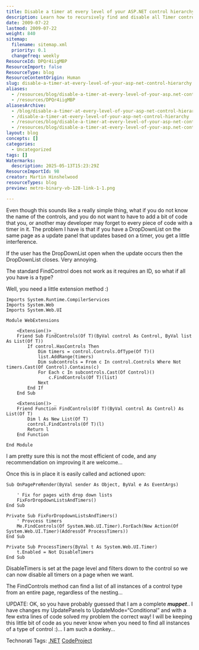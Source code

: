 ```yaml
---
title: Disable a timer at every level of your ASP.NET control hierarchy
description: Learn how to recursively find and disable all Timer controls in an ASP.NET page, even without knowing their IDs, to prevent unwanted UI updates and interference.
date: 2009-07-22
lastmod: 2009-07-22
weight: 840
sitemap:
  filename: sitemap.xml
  priority: 0.1
  changefreq: weekly
ResourceId: DPQr4iigMBP
ResourceImport: false
ResourceType: blog
ResourceContentOrigin: Human
slug: disable-a-timer-at-every-level-of-your-asp-net-control-hierarchy
aliases:
  - /resources/blog/disable-a-timer-at-every-level-of-your-asp.net-control-hierarchy
  - /resources/DPQr4iigMBP
aliasesArchive:
  - /blog/disable-a-timer-at-every-level-of-your-asp-net-control-hierarchy
  - /disable-a-timer-at-every-level-of-your-asp-net-control-hierarchy
  - /resources/blog/disable-a-timer-at-every-level-of-your-asp-net-control-hierarchy
  - /resources/blog/disable-a-timer-at-every-level-of-your-asp.net-control-hierarchy
layout: blog
concepts: []
categories:
  - Uncategorized
tags: []
Watermarks:
  description: 2025-05-13T15:23:29Z
ResourceImportId: 98
creator: Martin Hinshelwood
resourceTypes: blog
preview: metro-binary-vb-128-link-1-1.png

---
```

Even though this sounds like a really simple thing, what if you do not know the name of the controls, and you do not want to have to add a bit of code that you, or another may developer may forget to every piece of code with a timer in it. The problem I have is that if you have a DropDownList on the same page as a update panel that updates based on a timer, you get a little interference.

If the user has the DropDownList open when the update occurs then the DropDownList closes. Very annoying.

The standard FindControl does not work as it requires an ID, so what if all you have is a type?

Well, you need a little extension method :)

```
Imports System.Runtime.CompilerServices
Imports System.Web
Imports System.Web.UI

Module WebExtensions

    <Extension()> _
    Friend Sub FindControls(Of T)(ByVal control As Control, ByVal list As List(Of T))
        If control.HasControls Then
            Dim timers = control.Controls.OfType(Of T)()
            list.AddRange(timers)
            Dim subcontrols = From c In control.Controls Where Not timers.Cast(Of Control).Contains(c)
            For Each c In subcontrols.Cast(Of Control)()
                c.FindControls(Of T)(list)
            Next
        End If
    End Sub

    <Extension()> _
    Friend Function FindControls(Of T)(ByVal control As Control) As List(Of T)
        Dim l As New List(Of T)
        control.FindControls(Of T)(l)
        Return l
    End Function

End Module
```

I am pretty sure this is not the most efficient of code, and any recommendation on improving it are welcome…

Once this is in place it is easily called and actioned upon:

```
Sub OnPagePreRender(ByVal sender As Object, ByVal e As EventArgs)

    ' Fix for pages with drop down lists
    FixForDropdownListsAndTimers()
End Sub

Private Sub FixForDropdownListsAndTimers()
    ' Provcess timers
    Me.FindControls(Of System.Web.UI.Timer).ForEach(New Action(Of System.Web.UI.Timer)(AddressOf ProcessTimers))
End Sub

Private Sub ProcessTimers(ByVal t As System.Web.UI.Timer)
    t.Enabled = Not DisableTimers
End Sub
```

DisableTimers is set at the page level and filters down to the control so we can now disable all timers on a page when we want.

The FindControls method can find a list of all instances of a control type from an entire page, regardless of the nesting…

UPDATE: OK, so you have probably guessed that I am a complete **_muppet_**.. I have changes my UpdatePanels to UpdateMode=“Conditional” and with a few extra lines of code solved my problem the correct way! I will be keeping this little bit of code as you never know when you need to find all instances of a type of control :)… I am such a donkey…

Technorati Tags: [.NET](http://technorati.com/tags/.NET) [CodeProject](http://technorati.com/tags/CodeProject)
